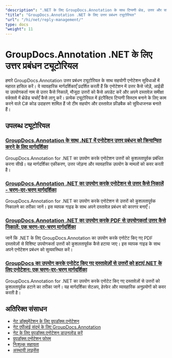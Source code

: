 ```yaml
---
"description": ".NET के लिए GroupDocs.Annotation के साथ टिप्पणी थ्रेड, उत्तर और सहयोगात्मक चर्चाओं को क्रियान्वित करने के लिए चरण-दर-चरण ट्यूटोरियल।"
"title": "GroupDocs.Annotation .NET के लिए उत्तर प्रबंधन ट्यूटोरियल"
"url": "/hi/net/reply-management/"
type: docs
"weight": 11
---
```


# GroupDocs.Annotation .NET के लिए उत्तर प्रबंधन ट्यूटोरियल

हमारे GroupDocs.Annotation उत्तर प्रबंधन ट्यूटोरियल के साथ सहयोगी एनोटेशन सुविधाओं में महारत हासिल करें। ये व्यावहारिक मार्गदर्शिकाएँ प्रदर्शित करती हैं कि एनोटेशन में उत्तर कैसे जोड़ें, आईडी या उपयोगकर्ता नाम से उत्तर कैसे निकालें, मौजूदा उत्तरों को कैसे अपडेट करें और अपने दस्तावेज़ समीक्षा वर्कफ़्लो में थ्रेडेड चर्चाएँ कैसे लागू करें। प्रत्येक ट्यूटोरियल में इंटरैक्टिव टिप्पणी सिस्टम बनाने के लिए काम करने वाले C# कोड उदाहरण शामिल हैं जो टीम सहयोग और दस्तावेज़ फ़ीडबैक को सुविधाजनक बनाते हैं।

## उपलब्ध ट्यूटोरियल

### [GroupDocs.Annotation के साथ .NET में एनोटेशन उत्तर प्रबंधन को क्रियान्वित करने के लिए मार्गदर्शिका](./groupdocs-annotation-net-reply-management-guide/)
GroupDocs.Annotation for .NET का उपयोग करके एनोटेशन उत्तरों को कुशलतापूर्वक प्रबंधित करना सीखें। यह मार्गदर्शिका एकीकरण, उत्तर जोड़ना और व्यावहारिक उपयोग के मामलों को कवर करती है।

### [GroupDocs.Annotation .NET का उपयोग करके एनोटेशन से उत्तर कैसे निकालें - चरण-दर-चरण मार्गदर्शिका](./remove-replies-groupdocs-annotation-net-guide/)
GroupDocs.Annotation for .NET का उपयोग करके एनोटेशन से उत्तरों को कुशलतापूर्वक निकालने का तरीका जानें। इस व्यापक गाइड के साथ अपने दस्तावेज़ प्रबंधन को कारगर बनाएँ।

### [GroupDocs.Annotation .NET का उपयोग करके PDF से उपयोगकर्ता उत्तर कैसे निकालें: एक चरण-दर-चरण मार्गदर्शिका](./remove-user-replies-groupdocs-annotation-net/)
जानें कि .NET के लिए GroupDocs.Annotation का उपयोग करके एनोटेट किए गए PDF दस्तावेज़ों से विशिष्ट उपयोगकर्ता उत्तरों को कुशलतापूर्वक कैसे हटाया जाए। इस व्यापक गाइड के साथ अपने एनोटेशन प्रबंधन को सुव्यवस्थित करें।

### [GroupDocs का उपयोग करके एनोटेट किए गए दस्तावेज़ों से उत्तरों को हटाएं.NET के लिए एनोटेशन: एक चरण-दर-चरण मार्गदर्शिका](./remove-replies-groupdocs-annotation-net/)
GroupDocs.Annotation for .NET का उपयोग करके एनोटेट किए गए दस्तावेज़ों से उत्तरों को कुशलतापूर्वक हटाने का तरीका जानें। यह मार्गदर्शिका सेटअप, हेरफेर और व्यावहारिक अनुप्रयोगों को कवर करती है।

## अतिरिक्त संसाधन

- [नेट डॉक्यूमेंटेशन के लिए ग्रुपडॉक्स.एनोटेशन](https://docs.groupdocs.com/annotation/net/)
- [नेट एपीआई संदर्भ के लिए GroupDocs.Annotation](https://reference.groupdocs.com/annotation/net/)
- [नेट के लिए ग्रुपडॉक्स.एनोटेशन डाउनलोड करें](https://releases.groupdocs.com/annotation/net/)
- [ग्रुपडॉक्स.एनोटेशन फोरम](https://forum.groupdocs.com/c/annotation)
- [निःशुल्क सहायता](https://forum.groupdocs.com/)
- [अस्थायी लाइसेंस](https://purchase.groupdocs.com/temporary-license/)